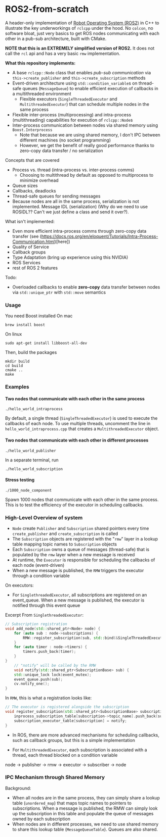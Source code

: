 # ROS2-from-scratch
A header-only implementation of [Robot Operating System (ROS2)](https://docs.ros.org/en/rolling/index.html) in C++ to illustrate the key underworkings of `rclcpp` under the hood. No `colcon`, no software bloat, just very basics to get ROS nodes communicating with each other in a pub-sub architecture, built with CMake.

**NOTE that this is an EXTREMELY simplified version of ROS2.** It does not call the `rcl` api and has a very basic `rmw` implementation.

**What this repository implements:**
- A base `rclcpp::Node` class that enables *pub-sub communication* via `this->create_publisher` and `this->create_subscription` methods
- Event-driven architecture using `std::condition_variable`s on thread-safe queues (`MessageQueue`) to enable efficient execution of callbacks in a multithreaded environment
    - Flexible executors (`SingleThreadedExecutor` and `MultithreadedExecutor`) that can schedule multiple nodes in the same process
- Flexible inter-process (multiprocessing) and intra-process (multithreading) capabilities for execution of `rclcpp::Node`s
- Inter-process communication between nodes via shared memory using `Boost.Interprocess`
    - Note that because we are using shared memory, I don't IPC between different machines (no socket programming)
    - However, we get the benefit of really good performance thanks to zero-copy data transfer / no serialization


Concepts that are covered
- Process vs. thread (intra-process vs. inter-process comms)
    - Choosing to multithread by default as opposed to multiprocess to minimize overhead
- Queue sizes
- Callbacks, deadlocks
- Thread-safe queues for sending messages
- Because nodes are all in the same process, serialization is not implemented. Message IDL (serialization) (Why do we need to use ROSIDL?? Can't we just define a class and send it over?).

What isn't implemented:
- Even more efficient intra-process comms through zero-copy data transfer (see (https://docs.ros.org/en/eloquent/Tutorials/Intra-Process-Communication.html)[here])
- Quality of Service
- Callback groups
- Type Adaptation (bring up experience using this NVIDIA)
- ROS Services
- rest of ROS 2 features

Todo:
- Overloaded callbacks to enable **zero-copy** data transfer between nodes via `std::unique_ptr` with `std::move` semantics


### Usage
You need Boost installed
On mac
```
brew install boost
```

On linux
```
sudo apt-get install libboost-all-dev
```

Then, build the packages
```
mkdir build
cd build
cmake ..
make
```

### Examples

#### Two nodes that communicate with each other in the same process

```
./hello_world_intraprocess
```

By default, a single thread (`SingleThreadedExecutor`) is used to execute the callbacks of each node. To use multiple threads, uncomment the line in `hello_world_intraprocess.cpp` that creates a `MultithreadedExecutor` object.

#### Two nodes that communicate with each other in different processes
```
./hello_world_publisher
```
In a separate terminal, run
```
./hello_world_subscription
```

#### Stress testing
```
./1000_node_component
```
Spawn 1000 nodes that communicate with each other in the same process. This is to test the efficiency of the executor in scheduling callbacks.


### High-Level Overview of system
- `Node` create `Publisher` and `Subscription` shared pointers every time `create_publisher` and `create_subscription` is called
- The `Subscription` objects are registered with the "`rmw`" layer in a lookup table mapping topic names to `Subscription` objects
- Each `Subscription` owns a queue of messages (thread-safe) that is populated by the `rmw` layer when a new message is received
- At runtime, the `Executor` is responsible for scheduling the callbacks of each node (event-driven)
- When a new message is published, the `RMW` triggers the executor through a condition variable

On executors:
- For `SinglethreadedExecutor`, all subscriptions are registered on an event_queue. When a new message is published, the executor is notified through this event queue

Excerpt From `SinglethreadedExecutor`:
```cpp
// Subscription registration
void add_node(std::shared_ptr<Node> node) {
    for (auto sub : node->subscriptions) {
        RMW::register_subscription(sub, std::bind(&SingleThreadedExecutor::notify, this, std::placeholders::_1));
    }
    for (auto timer : node->timers) {
        timers.push_back(timer);
    }
}
    // "notify" will be called by the RMW
    void notify(std::shared_ptr<SubscriptionBase> sub) {
    std::unique_lock lock(event_mutex);
    event_queue.push(sub);
    cv.notify_one();
}
```

In `RMW`, this is what a registration looks like:
```cpp
// The executor is registered alongside the subscription
void register_subscription(std::shared_ptr<SubscriptionBase> subscription, std::function<void(std::shared_ptr<SubscriptionBase>)> notify) {
    inprocess_subscription_table[subscription->topic_name].push_back(subscription);
    subscription_executor_table[subscription] = notify;
}
```
- In ROS, there are more advanced mechanisms for scheduling callbacks, such as callback groups, but this is a simple implementation

- For `MultithreadedExecutor`, each subscription is associated with a thread, each thread blocked on a condition variable

node -> publisher -> rmw -> executor -> subscriber -> node

### IPC Mechanism through Shared Memory
Background:
- When all nodes are in the same process, they can simply share a lookup table (`unordered_map`) that maps topic names to pointers to subscriptions. When a message is published, the RMW can simply look up the subscription in this table and populate the queue of messages owned by each subscription
- When nodes are in different processes, we need to use shared memory to share this lookup table (`MessageQueueTable`). Queues are also shared.
